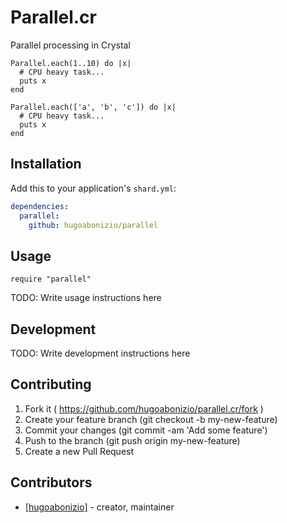# Parallel.cr

Parallel processing in Crystal

```crystal
Parallel.each(1..10) do |x|
  # CPU heavy task...
  puts x
end
```

```crystal
Parallel.each(['a', 'b', 'c']) do |x|
  # CPU heavy task...
  puts x
end
```

## Installation


Add this to your application's `shard.yml`:

```yaml
dependencies:
  parallel:
    github: hugoabonizio/parallel
```


## Usage


```crystal
require "parallel"
```


TODO: Write usage instructions here

## Development

TODO: Write development instructions here

## Contributing

1. Fork it ( https://github.com/hugoabonizio/parallel.cr/fork )
2. Create your feature branch (git checkout -b my-new-feature)
3. Commit your changes (git commit -am 'Add some feature')
4. Push to the branch (git push origin my-new-feature)
5. Create a new Pull Request

## Contributors

- [[hugoabonizio]](https://github.com/[your-github-name])  - creator, maintainer
